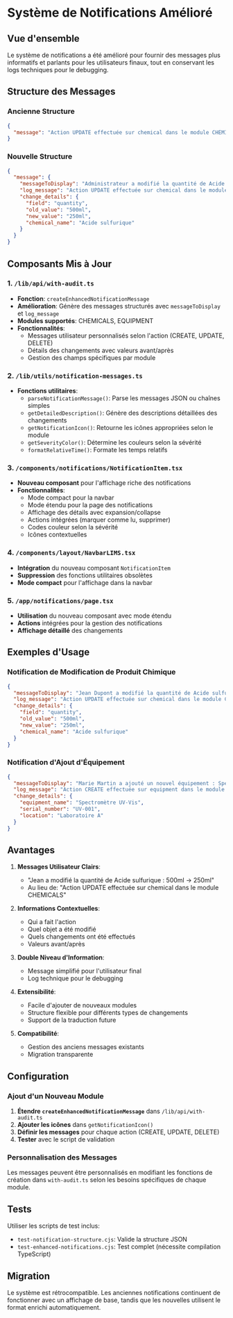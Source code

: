 # Système de Notifications Amélioré

## Vue d'ensemble

Le système de notifications a été amélioré pour fournir des messages plus informatifs et parlants pour les utilisateurs finaux, tout en conservant les logs techniques pour le debugging.

## Structure des Messages

### Ancienne Structure
```json
{
  "message": "Action UPDATE effectuée sur chemical dans le module CHEMICALS"
}
```

### Nouvelle Structure
```json
{
  "message": {
    "messageToDisplay": "Administrateur a modifié la quantité de Acide sulfurique : 500ml → 250ml",
    "log_message": "Action UPDATE effectuée sur chemical dans le module CHEMICALS",
    "change_details": {
      "field": "quantity",
      "old_value": "500ml",
      "new_value": "250ml",
      "chemical_name": "Acide sulfurique"
    }
  }
}
```

## Composants Mis à Jour

### 1. `/lib/api/with-audit.ts`
- **Fonction**: `createEnhancedNotificationMessage`
- **Amélioration**: Génère des messages structurés avec `messageToDisplay` et `log_message`
- **Modules supportés**: CHEMICALS, EQUIPMENT
- **Fonctionnalités**:
  - Messages utilisateur personnalisés selon l'action (CREATE, UPDATE, DELETE)
  - Détails des changements avec valeurs avant/après
  - Gestion des champs spécifiques par module

### 2. `/lib/utils/notification-messages.ts`
- **Fonctions utilitaires**:
  - `parseNotificationMessage()`: Parse les messages JSON ou chaînes simples
  - `getDetailedDescription()`: Génère des descriptions détaillées des changements
  - `getNotificationIcon()`: Retourne les icônes appropriées selon le module
  - `getSeverityColor()`: Détermine les couleurs selon la sévérité
  - `formatRelativeTime()`: Formate les temps relatifs

### 3. `/components/notifications/NotificationItem.tsx`
- **Nouveau composant** pour l'affichage riche des notifications
- **Fonctionnalités**:
  - Mode compact pour la navbar
  - Mode étendu pour la page des notifications
  - Affichage des détails avec expansion/collapse
  - Actions intégrées (marquer comme lu, supprimer)
  - Codes couleur selon la sévérité
  - Icônes contextuelles

### 4. `/components/layout/NavbarLIMS.tsx`
- **Intégration** du nouveau composant `NotificationItem`
- **Suppression** des fonctions utilitaires obsolètes
- **Mode compact** pour l'affichage dans la navbar

### 5. `/app/notifications/page.tsx`
- **Utilisation** du nouveau composant avec mode étendu
- **Actions** intégrées pour la gestion des notifications
- **Affichage détaillé** des changements

## Exemples d'Usage

### Notification de Modification de Produit Chimique
```json
{
  "messageToDisplay": "Jean Dupont a modifié la quantité de Acide sulfurique : 500ml → 250ml",
  "log_message": "Action UPDATE effectuée sur chemical dans le module CHEMICALS",
  "change_details": {
    "field": "quantity",
    "old_value": "500ml",
    "new_value": "250ml",
    "chemical_name": "Acide sulfurique"
  }
}
```

### Notification d'Ajout d'Équipement
```json
{
  "messageToDisplay": "Marie Martin a ajouté un nouvel équipement : Spectromètre UV-Vis (UV-001)",
  "log_message": "Action CREATE effectuée sur equipment dans le module EQUIPMENT", 
  "change_details": {
    "equipment_name": "Spectromètre UV-Vis",
    "serial_number": "UV-001",
    "location": "Laboratoire A"
  }
}
```

## Avantages

1. **Messages Utilisateur Clairs**: 
   - "Jean a modifié la quantité de Acide sulfurique : 500ml → 250ml"
   - Au lieu de: "Action UPDATE effectuée sur chemical dans le module CHEMICALS"

2. **Informations Contextuelles**:
   - Qui a fait l'action
   - Quel objet a été modifié
   - Quels changements ont été effectués
   - Valeurs avant/après

3. **Double Niveau d'Information**:
   - Message simplifié pour l'utilisateur final
   - Log technique pour le debugging

4. **Extensibilité**:
   - Facile d'ajouter de nouveaux modules
   - Structure flexible pour différents types de changements
   - Support de la traduction future

5. **Compatibilité**:
   - Gestion des anciens messages existants
   - Migration transparente

## Configuration

### Ajout d'un Nouveau Module

1. **Étendre `createEnhancedNotificationMessage`** dans `/lib/api/with-audit.ts`
2. **Ajouter les icônes** dans `getNotificationIcon()` 
3. **Définir les messages** pour chaque action (CREATE, UPDATE, DELETE)
4. **Tester** avec le script de validation

### Personnalisation des Messages

Les messages peuvent être personnalisés en modifiant les fonctions de création dans `with-audit.ts` selon les besoins spécifiques de chaque module.

## Tests

Utiliser les scripts de test inclus:
- `test-notification-structure.cjs`: Valide la structure JSON
- `test-enhanced-notifications.cjs`: Test complet (nécessite compilation TypeScript)

## Migration

Le système est rétrocompatible. Les anciennes notifications continuent de fonctionner avec un affichage de base, tandis que les nouvelles utilisent le format enrichi automatiquement.

